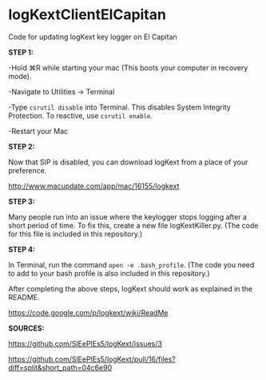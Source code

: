 # logKextClientElCapitan
Code for updating logKext key logger on El Capitan

<b>STEP 1:</b>

-Hold ⌘R while starting your mac (This boots your computer in recovery mode).

-Navigate to Utilities → Terminal

-Type `csrutil disable` into Terminal. This disables System Integrity Protection. To reactive, use `csrutil enable`.

-Restart your Mac

<b>STEP 2:</b>

Now that SIP is disabled, you can download logKext from a place of your preference.

http://www.macupdate.com/app/mac/16155/logkext

<b>STEP 3:</b>

Many people run into an issue where the keylogger stops logging after a short period of time.  To fix this, create a new file logKextKiller.py. (The code for this file is included in this repository.)

<b>STEP 4:</b>

In Terminal, run the command `open -e .bash_profile`.  (The code you need to add to your bash profile is also included in this repository.)

After completing the above steps, logKext should work as explained in the README.

https://code.google.com/p/logkext/wiki/ReadMe

<b>SOURCES:</b>

https://github.com/SlEePlEs5/logKext/issues/3

https://github.com/SlEePlEs5/logKext/pull/16/files?diff=split&short_path=04c6e90
